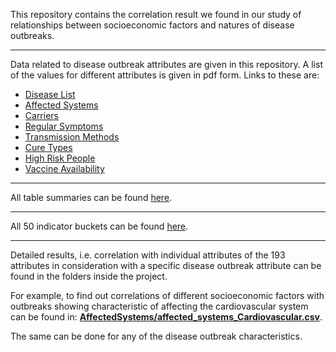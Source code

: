 This repository contains the correlation result we found in our study of relationships between socioeconomic factors and natures of disease outbreaks.

-----

Data related to disease outbreak attributes are given in this repository. A list of the values for different attributes is given in pdf form. Links to these are:

* [Disease List](./Diseases.pdf "Disease List")
* [Affected Systems](./AffectedSystems.pdf, "Affected Systems")
* [Carriers](./Carriers.pdf, "Carriers")
* [Regular Symptoms](./RegularSymptoms.pdf "Regular Symptoms")
* [Transmission Methods](./TransmissionMethod.pdf "Transmission Methods")
* [Cure Types](./CureType.pdf "Cure Types")
* [High Risk People](./HighRiskPeople.pdf "High Risk People")
* [Vaccine Availability](./VaccineAvailability.pdf "Vaccine Availability")

-------------

All table summaries can be found [here](./all_tables.pdf "Table Summary").

-------------

All 50 indicator buckets can be found [here](./indicator_buckets.md "Indicator Buckets").

-------------

Detailed results, i.e. correlation with individual attributes of the 193 attributes in consideration with a specific disease outbreak attribute can be found in the folders inside the project.

For example, to find out correlations of different socioeconomic factors with outbreaks showing characteristic of affecting the cardiovascular system can be found in: [**AffectedSystems/affected_systems_Cardiovascular.csv**](./AffectedSystems/affected_systems_Cardiovascular.csv).

The same can be done for any of the disease outbreak characteristics.

